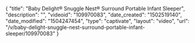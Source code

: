 {
    "title": "Baby Delight&reg; Snuggle Nest&reg; Surround Portable Infant Sleeper",
    "description": "",
    "videoid": "109970083",
    "date_created": "1502519140",
    "date_modified": "1504247454",
    "type": "captivate",
    "layout": "video",
    "url": "\/v\/baby-delight-snuggle-nest-surround-portable-infant-sleeper\/109970083"
}